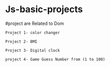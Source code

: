 # Js-basic-projects
#project are Related to Dom

```
Project 1- color changer

Project 2- BMI

Project 3- Digital clock

project 4- Game Guess Number from (1 to 100)

```
